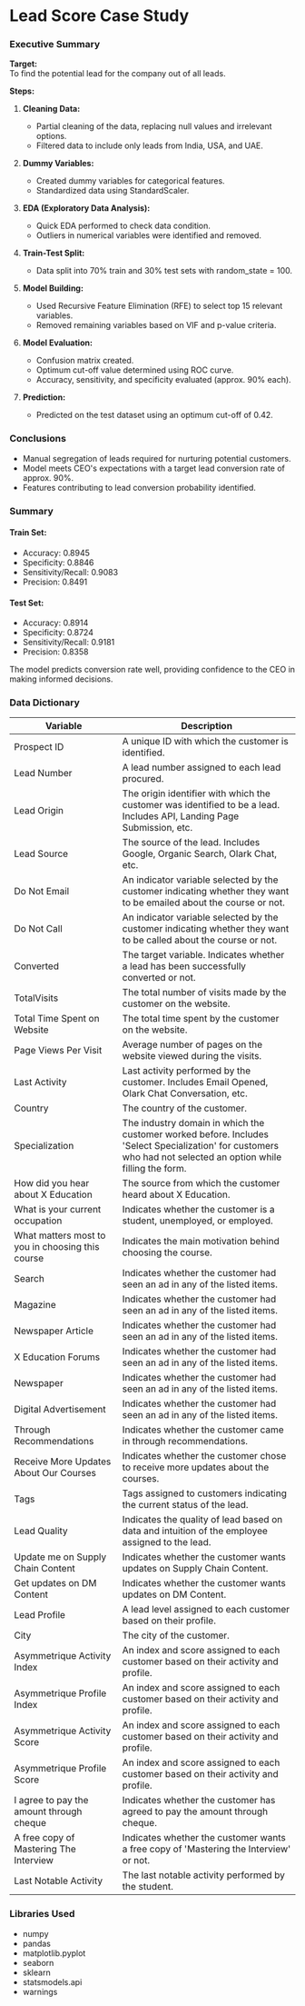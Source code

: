 # Lead Score Case Study


### Executive Summary

**Target:**  
To find the potential lead for the company out of all leads.

**Steps:**
1. **Cleaning Data:**  
   - Partial cleaning of the data, replacing null values and irrelevant options.
   - Filtered data to include only leads from India, USA, and UAE.

2. **Dummy Variables:**  
   - Created dummy variables for categorical features.
   - Standardized data using StandardScaler.

3. **EDA (Exploratory Data Analysis):**  
   - Quick EDA performed to check data condition.
   - Outliers in numerical variables were identified and removed.

4. **Train-Test Split:**  
   - Data split into 70% train and 30% test sets with random_state = 100.

5. **Model Building:**  
   - Used Recursive Feature Elimination (RFE) to select top 15 relevant variables.
   - Removed remaining variables based on VIF and p-value criteria.

6. **Model Evaluation:**  
   - Confusion matrix created.
   - Optimum cut-off value determined using ROC curve.
   - Accuracy, sensitivity, and specificity evaluated (approx. 90% each).

7. **Prediction:**  
   - Predicted on the test dataset using an optimum cut-off of 0.42.
   
### Conclusions
- Manual segregation of leads required for nurturing potential customers.
- Model meets CEO's expectations with a target lead conversion rate of approx. 90%.
- Features contributing to lead conversion probability identified.

### Summary
#### Train Set:
- Accuracy: 0.8945
- Specificity: 0.8846
- Sensitivity/Recall: 0.9083
- Precision: 0.8491

#### Test Set:
- Accuracy: 0.8914
- Specificity: 0.8724
- Sensitivity/Recall: 0.9181
- Precision: 0.8358

The model predicts conversion rate well, providing confidence to the CEO in making informed decisions.

### Data Dictionary

| Variable                                | Description                                                                                   |
|-----------------------------------------|-----------------------------------------------------------------------------------------------|
| Prospect ID                             | A unique ID with which the customer is identified.                                           |
| Lead Number                             | A lead number assigned to each lead procured.                                                 |
| Lead Origin                             | The origin identifier with which the customer was identified to be a lead. Includes API, Landing Page Submission, etc. |
| Lead Source                             | The source of the lead. Includes Google, Organic Search, Olark Chat, etc.                     |
| Do Not Email                            | An indicator variable selected by the customer indicating whether they want to be emailed about the course or not. |
| Do Not Call                             | An indicator variable selected by the customer indicating whether they want to be called about the course or not. |
| Converted                               | The target variable. Indicates whether a lead has been successfully converted or not.         |
| TotalVisits                             | The total number of visits made by the customer on the website.                                |
| Total Time Spent on Website             | The total time spent by the customer on the website.                                          |
| Page Views Per Visit                    | Average number of pages on the website viewed during the visits.                               |
| Last Activity                           | Last activity performed by the customer. Includes Email Opened, Olark Chat Conversation, etc.  |
| Country                                 | The country of the customer.                                                                   |
| Specialization                          | The industry domain in which the customer worked before. Includes 'Select Specialization' for customers who had not selected an option while filling the form. |
| How did you hear about X Education     | The source from which the customer heard about X Education.                                    |
| What is your current occupation        | Indicates whether the customer is a student, unemployed, or employed.                          |
| What matters most to you in choosing this course | Indicates the main motivation behind choosing the course.                              |
| Search                                  | Indicates whether the customer had seen an ad in any of the listed items.                     |
| Magazine                                | Indicates whether the customer had seen an ad in any of the listed items.                     |
| Newspaper Article                       | Indicates whether the customer had seen an ad in any of the listed items.                     |
| X Education Forums                      | Indicates whether the customer had seen an ad in any of the listed items.                     |
| Newspaper                               | Indicates whether the customer had seen an ad in any of the listed items.                     |
| Digital Advertisement                   | Indicates whether the customer had seen an ad in any of the listed items.                     |
| Through Recommendations                 | Indicates whether the customer came in through recommendations.                               |
| Receive More Updates About Our Courses  | Indicates whether the customer chose to receive more updates about the courses.               |
| Tags                                    | Tags assigned to customers indicating the current status of the lead.                          |
| Lead Quality                            | Indicates the quality of lead based on data and intuition of the employee assigned to the lead.|
| Update me on Supply Chain Content       | Indicates whether the customer wants updates on Supply Chain Content.                          |
| Get updates on DM Content               | Indicates whether the customer wants updates on DM Content.                                     |
| Lead Profile                            | A lead level assigned to each customer based on their profile.                                  |
| City                                    | The city of the customer.                                                                      |
| Asymmetrique Activity Index             | An index and score assigned to each customer based on their activity and profile.               |
| Asymmetrique Profile Index              | An index and score assigned to each customer based on their activity and profile.               |
| Asymmetrique Activity Score             | An index and score assigned to each customer based on their activity and profile.               |
| Asymmetrique Profile Score              | An index and score assigned to each customer based on their activity and profile.               |
| I agree to pay the amount through cheque| Indicates whether the customer has agreed to pay the amount through cheque.                    |
| A free copy of Mastering The Interview  | Indicates whether the customer wants a free copy of 'Mastering the Interview' or not.           |
| Last Notable Activity                   | The last notable activity performed by the student.                                            |

### Libraries Used
- numpy
- pandas
- matplotlib.pyplot
- seaborn
- sklearn
- statsmodels.api
- warnings

